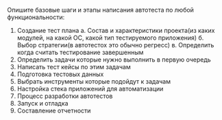 Опишите базовые шаги и этапы написания автотеста по любой функциональности:
1. Создание тест плана
	а. Состав и характеристики проекта(из каких модулей, на какой ОС, какой тип тестируемого приложения)
	б. Выбор стратегии(в автотестох это обычно регресс) 
	в. Определить когда считать тестирование завершенным
2. Определить задачи которые нужно выполнить в первую очередь
3. Написать тест кейсы по этим задачам
4. Подготовка тестовых данных
5. Выбрать инструменты которые подойдут к задачам 
6. Настройка стека приложений для автоматизации
7. Процесс разработки автотестов
8. Запуск и отладка 
9. Составление отчетности
